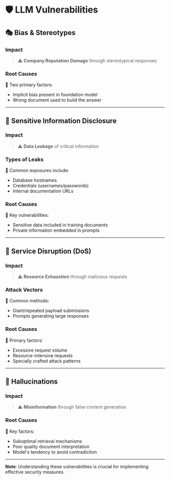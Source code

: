 # 🛡️ LLM Vulnerabilities

## 🎭 Bias & Stereotypes
### Impact
> ⚠️ **Company Reputation Damage** through stereotypical responses

### Root Causes
📌 Two primary factors:
- Implicit bias present in foundation model
- Wrong document used to build the answer

---

## 🔐 Sensitive Information Disclosure
### Impact
> ⚠️ **Data Leakage** of critical information

### Types of Leaks
🚨 Common exposures include:
- Database hostnames
- Credentials (usernames/passwords)
- Internal documentation URLs

### Root Causes
📌 Key vulnerabilities:
- Sensitive data included in training documents
- Private information embedded in prompts

---

## 🚫 Service Disruption (DoS)
### Impact
> ⚠️ **Resource Exhaustion** through malicious requests

### Attack Vectors
🚨 Common methods:
- Giant/repeated payload submissions
- Prompts generating large responses

### Root Causes
📌 Primary factors:
- Excessive request volume
- Resource-intensive requests
- Specially crafted attack patterns

---

## 💫 Hallucinations
### Impact
> ⚠️ **Misinformation** through false content generation

### Root Causes
📌 Key factors:
- Suboptimal retrieval mechanisms
- Poor quality document interpretation
- Model's tendency to avoid contradiction

---
**Note**: Understanding these vulnerabilities is crucial for implementing effective security measures.